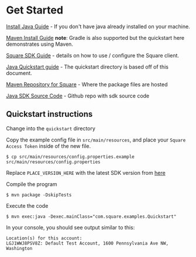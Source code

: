 # Get Started

[Install Java Guide](https://www.java.com/en/download/help/download_options.html) - If you don't have java already installed on your machine.

[Maven Install Guide](https://maven.apache.org/install.html)
**note**: Gradle is also supported but the quickstart here demonstrates using Maven. 

[Square SDK Guide](https://developer.squareup.com/docs/sdks/java/using-java-sdk) - details on how to use / configure the Square client.

[Java Quickstart guide](https://developer.squareup.com/docs/sdks/java/quick-start) - The quickstart directory is based off of this document.

[Maven Repository for Square](https://mvnrepository.com/artifact/com.squareup/square) - Where the package files are hosted

[Java SDK Source Code](https://github.com/square/square-java-sdk) - Github repo with sdk source code

## Quickstart instructions

Change into the `quickstart` directory

Copy the example config file in `src/main/resources`, and place your `Square Access Token` inside of the new file.

```
$ cp src/main/resources/config.properties.example src/main/resources/config.properties
```

Replace `PLACE_VERSION_HERE` with the latest SDK version from [here](https://developer.squareup.com/docs/sdks/java)

Compile the program
```
$ mvn package -DskipTests
```

Execute the code
```
$ mvn exec:java -Dexec.mainClass="com.square.examples.Quickstart"
```

In your console, you should see output similar to this:

```
Location(s) for this account:
LGJ1WWJ8PSV8Z: Default Test Account, 1600 Pennsylvania Ave NW, Washington
```